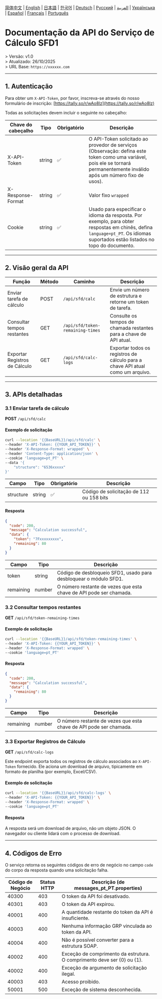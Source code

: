 [简体中文](./README.zh.md) | [English](./README.md) | [日本語](./README.ja.md) | [한국어](./README.ko.md) | [Deutsch](./README.de.md) | [Русский](./README.ru.md) | [العربية](./README.ar.md) | [Українська](./README.uk.md) | [Español](./README.es.md) | [Français](./README.fr.md) | [Português](./README.pt.md)

# Documentação da API do Serviço de Cálculo SFD1
&gt; Versão: v1.0  
&gt; Atualizado: 26/10/2025  
&gt; URL Base: `https://xxxxxx.com`  

---

## 1. Autenticação

Para obter um `X-API-Token`, por favor, inscreva-se através do nosso formulário de inscrição: [https://tally.so/r/wAo8lz](https://tally.so/r/wAo8lz)

Todas as solicitações devem incluir o seguinte no cabeçalho:

| Chave do cabeçalho | Tipo | Obrigatório | Descrição |
|---|---|---|---|
| X-API-Token | string | ✅ | O API-Token solicitado ao provedor de serviços (Observação: defina este token como uma variável, pois ele se tornará permanentemente inválido após um número fixo de usos). |
| X-Response-Format | string | ✅ | Valor fixo `wrapped` |
| Cookie | string | ✅ | Usado para especificar o idioma da resposta. Por exemplo, para obter respostas em chinês, defina `language=pt_PT`. Os idiomas suportados estão listados no topo do documento. |

---

## 2. Visão geral da API

| Função | Método | Caminho | Descrição |
|---|---|---|---|
| Enviar tarefa de cálculo | POST | `/api/sfd/calc` | Envie um número de estrutura e retorne um token de tarefa. |
| Consultar tempos restantes | GET | `/api/sfd/token-remaining-times`| Consulte os tempos de chamada restantes para a chave de API atual. |
| Exportar Registros de Cálculo | GET | `/api/sfd/calc-logs` | Exportar todos os registros de cálculo para a chave API atual como um arquivo. |

---

## 3. APIs detalhadas

### 3.1 Enviar tarefa de cálculo
**POST** `/api/sfd/calc`

#### Exemplo de solicitação
```bash
curl --location '{{BaseURL}}/api/sfd/calc' \
--header 'X-API-Token: {{YOUR_API_TOKEN}}' \
--header 'X-Response-Format: wrapped' \
--header 'Content-Type: application/json' \
--cookie 'language=pt_PT' \
--data '{
    "structure": "6536xxxxx"
}'
```

| Campo | Tipo | Obrigatório | Descrição |
|---|---|---|---|
| structure | string | ✅ | Código de solicitação de 112 ou 158 bits |

#### Resposta
```json
{
  "code": 200,
  "message": "Calculation successful",
  "data": {
    "token": "7Fxxxxxxxxx",
    "remaining": 80
  }
}
```

| Campo | Tipo | Descrição |
|---|---|---|
| token | string | Código de desbloqueio SFD1, usado para desbloquear o módulo SFD1. |
| remaining | number | O número restante de vezes que esta chave de API pode ser chamada. |


### 3.2 Consultar tempos restantes
**GET** `/api/sfd/token-remaining-times`

#### Exemplo de solicitação
```bash
curl --location '{{BaseURL}}/api/sfd/token-remaining-times' \
--header 'X-API-Token: {{YOUR_API_TOKEN}}' \
--header 'X-Response-Format: wrapped' \
--cookie 'language=pt_PT'
```

#### Resposta
```json
{
  "code": 200,
  "message": "Calculation successful",
  "data": {
    "remaining": 80
  }
}
```

| Campo | Tipo | Descrição |
|---|---|---|
| remaining | number | O número restante de vezes que esta chave de API pode ser chamada. |


### 3.3 Exportar Registros de Cálculo

**GET** `/api/sfd/calc-logs`



Este endpoint exporta todos os registros de cálculo associados ao `X-API-Token` fornecido. Ele aciona um download de arquivo, tipicamente em formato de planilha (por exemplo, Excel/CSV). 



#### Exemplo de solicitação

```bash
curl --location '{{BaseURL}}/api/sfd/calc-logs' \
--header 'X-API-Token: {{YOUR_API_TOKEN}}' \
--header 'X-Response-Format: wrapped' \
--cookie 'language=pt_PT'
```



#### Resposta

A resposta será um download de arquivo, não um objeto JSON. O navegador ou cliente lidará com o processo de download. 



---



## 4. Códigos de Erro 



O serviço retorna os seguintes códigos de erro de negócio no campo `code` do corpo da resposta quando uma solicitação falha. 



| Código de Negócio | Status HTTP | Descrição (de messages_pt_PT.properties) |
|---|---|---|
| 40300 | 403 | O token da API foi desativado. |
| 40301 | 403 | O token da API expirou. |
| 40001 | 400 | A quantidade restante do token da API é insuficiente. |
| 40003 | 400 | Nenhuma informação GRP vinculada ao token da API. |
| 40004 | 400 | Não é possível converter para a estrutura SOAP. |
| 40002 | 400 | Exceção de comprimento da estrutura. O comprimento deve ser {0} ou {1}. |
| 40002 | 400 | Exceção de argumento de solicitação ilegal. |
| 40003 | 403 | Acesso proibido. |
| 50001 | 500 | Exceção de sistema desconhecida. |
